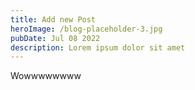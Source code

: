 ```yaml
---
title: Add new Post
heroImage: /blog-placeholder-3.jpg
pubDate: Jul 08 2022
description: Lorem ipsum dolor sit amet
---
```


Wowwwwwwww
